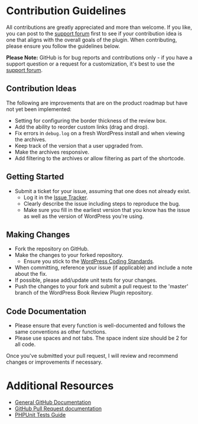 # Contribution Guidelines #

All contributions are greatly appreciated and more than welcome. If you like, you can post to the [support forum](https://wordpress.org/support/plugin/book-review) first to see if your contribution idea is one that aligns with the overall goals of the plugin. When contributing, please ensure you follow the guidelines below.

__Please Note:__ GitHub is for bug reports and contributions only - if you have a support question or a request for a customization, it's best to use the [support forum](https://wordpress.org/support/plugin/book-review).

## Contribution Ideas ##

The following are improvements that are on the product roadmap but have not yet been implemented:

* Setting for configuring the border thickness of the review box.
* Add the ability to reorder custom links (drag and drop).
* Fix errors in `debug.log` on a fresh WordPress install and when viewing the archives.
* Keep track of the version that a user upgraded from.
* Make the archives responsive.
* Add filtering to the archives or allow filtering as part of the shortcode.

## Getting Started ##

* Submit a ticket for your issue, assuming that one does not already exist.
  * Log it in the [Issue Tracker](https://github.com/donnapep/wordpress-book-review-plugin/issues).
  * Clearly describe the issue including steps to reproduce the bug.
  * Make sure you fill in the earliest version that you know has the issue as well as the version of WordPress you're using.

## Making Changes ##

* Fork the repository on GitHub.
* Make the changes to your forked repository.
  * Ensure you stick to the [WordPress Coding Standards](https://codex.wordpress.org/WordPress_Coding_Standards).
* When committing, reference your issue (if applicable) and include a note about the fix.
* If possible, please add/update unit tests for your changes.
* Push the changes to your fork and submit a pull request to the 'master' branch of the WordPress Book Review Plugin repository.

## Code Documentation ##

* Please ensure that every function is well-documented and follows the same conventions as other functions.
* Please use spaces and not tabs. The space indent size should be 2 for all code.

Once you've submitted your pull request, I will review and recommend changes or improvements if necessary.

# Additional Resources #
* [General GitHub Documentation](http://help.github.com/)
* [GitHub Pull Request documentation](http://help.github.com/send-pull-requests/)
* [PHPUnit Tests Guide](http://phpunit.de/manual/current/en/writing-tests-for-phpunit.html)